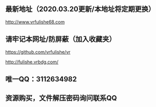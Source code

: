 最新地址（2020.03.20更新/本地址将定期更换）
--
http://www.vrfulishe68.com

请牢记本网址/防屏蔽（加入收藏夹）
--
https://github.com/vrfulishe/vr

http://fulishe.vrbdg.com/

唯一QQ：3112634982
--
资源购买，文件解压密码询问联系QQ
--
